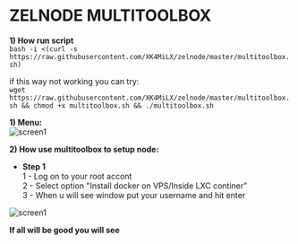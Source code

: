 # ZELNODE MULTITOOLBOX

<b>1) How run script</b>  
```bash -i <(curl -s https://raw.githubusercontent.com/XK4MiLX/zelnode/master/multitoolbox.sh)```  

if this way not working you can try:  
```wget https://raw.githubusercontent.com/XK4MiLX/zelnode/master/multitoolbox.sh && chmod +x multitoolbox.sh && ./multitoolbox.sh```   

<b>1) Menu:</b>    
![screen1](https://raw.githubusercontent.com/XK4MiLX/zelnode/master/image/picm1.jpg) 

<b>2) How use multitoolbox to setup node:</b>    
 
* <b>Step 1</b>  
1 - Log on to your root accont  
2 - Select option "Install docker on VPS/Inside LXC continer"  
3 - When u will see window put your username  and hit enter  

![screen1](https://raw.githubusercontent.com/XK4MiLX/zelnode/master/image/picm3.jpg)

<b>If all will be good you will see</b>
